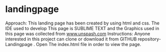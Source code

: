 # landingpage
Approach: This landing page has been created by using html and css. 
The IDE used to develop This page is SUBLIME TEXT and the Graphics used in this page was collected from www.unspash.com 
Instructions: Anyone interested in this project can clone or download it from GITHUB repository- Landingpage . 
Open The index.html file in order to view the page.
